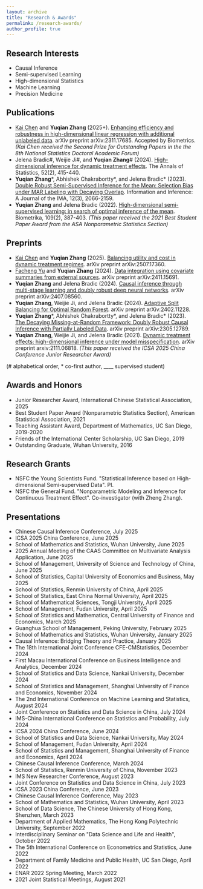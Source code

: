 ```yaml
---
layout: archive
title: "Research & Awards"
permalink: /research-awards/
author_profile: true
---
```


Research Interests
------
<ul>
    <li>Causal Inference</li>
    <li>Semi-supervised Learning</li>
    <li>High-dimensional Statistics</li>
    <li>Machine Learning</li>
    <li>Precision Medicine</li>
</ul>

Publications
------
<ul>
    <li><ins>Kai Chen</ins> and <b>Yuqian Zhang</b> (2025+). <a href="https://arxiv.org/abs/2311.17685">Enhancing efficiency and robustness in high-dimensional linear regression with additional unlabeled data</a>. arXiv preprint arXiv:2311.17685. Accepted by Biometrics. <i>(Kai Chen received the Second Prize for Outstanding Papers in the the 8th National Statistics Doctoral Academic Forum)</i></li>
    <li>Jelena Bradic#, Weijie Ji#, and <b>Yuqian Zhang</b># (2024). <a href="https://projecteuclid.org/journals/annals-of-statistics/volume-52/issue-2/High-dimensional-inference-for-dynamic-treatment-effects/10.1214/24-AOS2352.short">High-dimensional inference for dynamic treatment effects</a>. The Annals of Statistics, 52(2), 415-440.</li>
    <li><b>Yuqian Zhang</b>*, Abhishek Chakrabortty*, and Jelena Bradic* (2023). <a href="https://doi.org/10.1093/imaiai/iaad021">Double Robust Semi-Supervised Inference for the Mean: Selection Bias under MAR Labeling with Decaying Overlap</a>. Information and Inference: A Journal of the IMA, 12(3), 2066-2159.</li>
    <li><b>Yuqian Zhang</b> and Jelena Bradic (2022). <a href="https://academic.oup.com/biomet/article/109/2/387/6370142">High-dimensional semi-supervised learning: in search of optimal inference of the mean</a>. Biometrika, 109(2), 387-403. <i>(This paper received the 2021 Best Student Paper Award from the ASA Nonparametric Statistics Section)</i></li>
</ul>

Preprints
------
<ul>
    <li><ins>Kai Chen</ins> and <b>Yuqian Zhang</b> (2025). <a href="https://arxiv.org/abs/2507.17360">Balancing utility and cost in dynamic treatment regimes</a>. arXiv preprint arXiv:2507.17360.</li>
    <li><ins>Facheng Yu</ins> and <b>Yuqian Zhang</b> (2024). <a href="https://arxiv.org/abs/2411.15691">Data integration using covariate summaries from external sources</a>. arXiv preprint arXiv:2411.15691.</li>
    <li><b>Yuqian Zhang</b> and Jelena Bradic (2024). <a href="https://arxiv.org/abs/2407.08560">Causal inference through multi-stage learning and doubly robust deep neural networks</a>. arXiv preprint arXiv:2407.08560.</li>
    <li><b>Yuqian Zhang</b>, Weijie Ji, and Jelena Bradic (2024). <a href="https://arxiv.org/abs/2402.11228">Adaptive Split Balancing for Optimal Random Forest</a>. arXiv preprint arXiv:2402.11228.</li>
    <li><b>Yuqian Zhang</b>*, Abhishek Chakrabortty*, and Jelena Bradic* (2023). <a href="https://arxiv.org/abs/2305.12789">The Decaying Missing-at-Random Framework: Doubly Robust Causal Inference with Partially Labeled Data</a>. arXiv preprint arXiv:2305.12789.</li>
    <li><b>Yuqian Zhang</b>, Weijie Ji, and Jelena Bradic (2021). <a href="https://arxiv.org/abs/2111.06818">Dynamic treatment effects: high-dimensional inference under model misspecification</a>. arXiv preprint arxiv:2111.06818. <i>(This paper received the ICSA 2025 China Conference Junior Researcher Award)</i></li>
</ul>
(# alphabetical order, * co-first author, ____ supervised student)

Awards and Honors
------
<ul>
    <li>Junior Researcher Award, International Chinese Statistical Association, 2025</li>
    <li>Best Student Paper Award (Nonparametric Statistics Section), American Statistical Association, 2021</li>
    <li>Teaching Assistant Award, Department of Mathematics, UC San Diego, 2019-2020</li>
    <li>Friends of the International Center Scholarship, UC San Diego, 2019</li>
    <li>Outstanding Graduate, Wuhan University, 2016</li>
</ul>

Research Grants
------
<ul>
    <li>NSFC the Young Scientists Fund. "Statistical Inference based on High-dimensional Semi-supervised Data". PI.</li>
    <li>NSFC the General Fund. "Nonparametric Modeling and Inference for Continuous Treatment Effect". Co-investigator (with Zheng Zhang).</li>
</ul>

Presentations
------
<ul>
    <li>Chinese Causal Inference Conference, July 2025</li>
    <li>ICSA 2025 China Conference, June 2025</li>
    <li>School of Mathematics and Statistics, Wuhan University, June 2025</li>
    <li>2025 Annual Meeting of the CAAS Committee on Multivariate Analysis Application, June 2025</li>
    <li>School of Management, University of Science and Technology of China, June 2025</li>
    <li>School of Statistics, Capital University of Economics and Business, May 2025</li>
    <li>School of Statistics, Renmin University of China, April 2025</li>
    <li>School of Statistics, East China Normal University, April 2025</li>
    <li>School of Mathematical Sciences, Tongji University, April 2025</li>
    <li>School of Management, Fudan University, April 2025</li>
    <li>School of Statistics and Mathematics, Central University of Finance and Economics, March 2025</li>
    <li>Guanghua School of Management, Peking University, February 2025</li>
    <li>School of Mathematics and Statistics, Wuhan University, January 2025</li>
    <li>Causal Inference: Bridging Theory and Practice, January 2025</li>
    <li>The 18th International Joint Conference CFE-CMStatistics, December 2024</li>
    <li>First Macau International Conference on Business Intelligence and Analytics, December 2024</li>
    <li>School of Statistics and Data Science, Nankai University, December 2024</li>
    <li>School of Statistics and Management, Shanghai University of Finance and Economics, November 2024</li>
    <li>The 2nd International Conference on Machine Learning and Statistics, August 2024</li>
    <li>Joint Conference on Statistics and Data Science in China, July 2024</li>
    <li>IMS-China International Conference on Statistics and Probability, July 2024</li>
    <li>ICSA 2024 China Conference, June 2024</li>
    <li>School of Statistics and Data Science, Nankai University, May 2024</li>
    <li>School of Management, Fudan University, April 2024</li>
    <li>School of Statistics and Management, Shanghai University of Finance and Economics, April 2024</li>
    <li>Chinese Causal Inference Conference, March 2024</li>
    <li>School of Statistics, Renmin University of China, November 2023</li>
    <li>IMS New Researcher Conference, August 2023</li>
    <li>Joint Conference on Statistics and Data Science in China, July 2023</li>
    <li>ICSA 2023 China Conference, June 2023</li>
    <li>Chinese Causal Inference Conference, May 2023</li>
    <li>School of Mathematics and Statistics, Wuhan University, April 2023</li>
    <li>School of Data Science, The Chinese University of Hong Kong, Shenzhen, March 2023</li>
    <li>Department of Applied Mathematics, The Hong Kong Polytechnic University, September 2022</li>
    <li>Interdisciplinary Seminar on "Data Science and Life and Health", October 2022</li>
    <li>The 5th International Conference on Econometrics and Statistics, June 2022</li>
    <li>Department of Family Medicine and Public Health, UC San Diego, April 2022</li>
    <li>ENAR 2022 Spring Meeting, March 2022</li>
    <li>2021 Joint Statistical Meetings, August 2021</li>
</ul>
